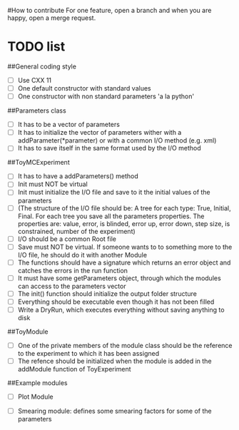 #How to contribute
For one feature, open a branch and when you are happy, open a merge request.

# TODO list
##General coding style
 * [ ] Use CXX 11
 * [ ] One default constructor with standard values
 * [ ] One constructor with non standard parameters 'a la python'
 
##Parameters class
 * [ ] It has to be a vector of parameters
 * [ ] It has to initialize the vector of parameters wither with a addParameter(*parameter) or with a common I/O method (e.g. xml)
 * [ ] It has to save itself in the same format used by the I/O method

##ToyMCExperiment
 * [ ] It has to have a addParameters() method
 * [ ] Init must NOT be virtual
 * [ ] Init must initialize the I/O file and save to it the initial values of the parameters
 * [ ] (The structure of the I/O file should be:
  A tree for each type: True, Initial, Final.
  For each tree you save all the parameters properties.
  The properties are: value, error, is blinded, error up, error down, step size, is constrained, number of the experiment)
 * [ ] I/O should be a common Root file
 * [ ] Save must NOT be virtual. If someone wants to to something more to the I/O file, he should do it with another Module
 * [ ] The functions should have a signature which returns an error object and catches the errors in the run function
 * [ ] It must have some getParameters object, through which the modules can access to the parameters vector
 * [ ] The init() function should initialize the output folder structure
 * [ ] Everything should be executable even though it has not been filled
 * [ ] Write a DryRun, which executes everything without saving anything to disk

##ToyModule
* [ ] One of the private members of the module class should be the reference to the experiment to which it has been assigned
* [ ] The refence should be initialized when the module is added in the addModule function of ToyExperiment

##Example modules
* [ ] Plot Module
* [ ] Smearing module: defines some smearing factors for some of the parameters


